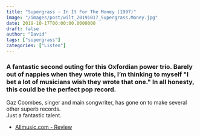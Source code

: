 ```yaml
---
title: "Supergrass - In It For The Money (1997)"
image: "/images/post/wilt_20191017_Supergrass.Money.jpg"
date: 2019-10-17T00:00:00.0000000
draft: false
author: "David"
tags: ["supergrass"]
categories: ["Listen"]
---
```

### A fantastic second outing for this Oxfordian power trio. Barely out of nappies when they wrote this, I’m thinking to myself  "I bet a lot of musicians wish they wrote that one." In all honesty, this could be the perfect pop record. 

 Gaz Coombes, singer and main songwriter, has gone on to make several other superb records.   
Just a fantastic talent.

-  [Allmusic.com - Review](https://www.allmusic.com/album/in-it-for-the-money-mw0000021284)